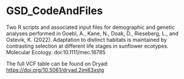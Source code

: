 # GSD_CodeAndFiles
Two R scripts and associated input files for demographic and genetic analyses performed in 
Goebl, A., Kane, N., Doak, D., Rieseberg, L., and Ostevik, K. (2022). Adaptation to distinct habitats is maintained by contrasting selection at different life stages in sunflower ecotypes. Molecular Ecology. doi:10.1111/mec.16785

The full VCF table can be found on Dryad: https://doi.org/10.5061/dryad.2jm63xstg
